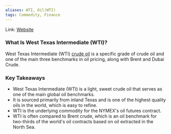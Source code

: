 ```yaml
---
aliases: WTI, Oil(WTI)
tags: Commodity, Finance
---
```

Link: [Website](https://www.investopedia.com/terms/w/wti.asp)

### What Is West Texas Intermediate (WTI)?

West Texas Intermediate (WTI) [crude oil](https://www.investopedia.com/terms/c/crude-oil.asp) is a specific grade of crude oil and one of the main three benchmarks in oil pricing, along with Brent and Dubai Crude.

### Key Takeaways
-   West Texas Intermediate (WTI) is a light, sweet crude oil that serves as one of the main global oil benchmarks.
-   It is sourced primarily from inland Texas and is one of the highest quality oils in the world, which is easy to refine.
-   WTI is the underlying commodity for the NYMEX's oil futures contract.
-   WTI is often compared to Brent crude, which is an oil benchmark for two-thirds of the world's oil contracts based on oil extracted in the North Sea.